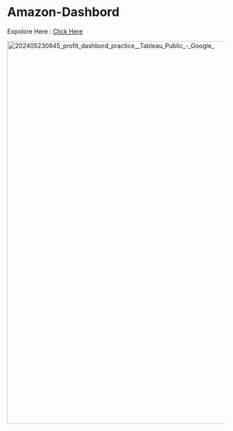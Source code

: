 # Amazon-Dashbord

Expolore Here : <a href="https://public.tableau.com/app/profile/naitik.patel/viz/profitdashbordpractice/Dashboard1">Click Here</a>


<img width="881" alt="202405230845_profit_dashbord_practice__Tableau_Public_-_Google_" src="https://github.com/naitikjpatel/Amazon-Dashbord/assets/120157810/8c0be647-875b-4a34-aba1-a70e98f51662">

